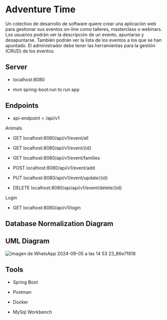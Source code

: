 # Adventure Time
Un colectivo de desarrollo de software quiere crear una aplicación web para gestionar sus eventos on-line como talleres, masterclass o webinars. Los usuarios podrán ver la descripción de un evento, apuntarse y desapuntarse. También podrán ver la lista de los eventos a los que se han apuntado. El administrador debe tener las herramientas para la gestión (CRUD) de los eventos.

## Server
- localhost:8080

- mvn spring-boot:run to run app

## Endpoints

- api-endpoint = /api/v1

Animals
- <p>GET localhost:8080/api/v1/event/all</p>
- <p>GET localhost:8080/api/v1/event/{id}</p>
- <p>GET localhost:8080/api/v1/event/families</p>
- <p>POST localhost:8080/api/v1/event/add</p>
- <p>PUT localhost:8080/api/v1/event/update/{id}</p>
- <p>DELETE localhost:8080/api/api/v1/event/delete/{id}</p>

Login
- <p>GET localhost:8080/api/v1/login</p>


## Database Normalization Diagram


## UML Diagram

![Imagen de WhatsApp 2024-09-05 a las 14 53 23_86e7f818](https://github.com/user-attachments/assets/292d81b9-6e16-4b4c-8fe7-1bfc89b435b3)


## Tools
- Spring Boot

- Postman

- Docker

- MySql Workbench
